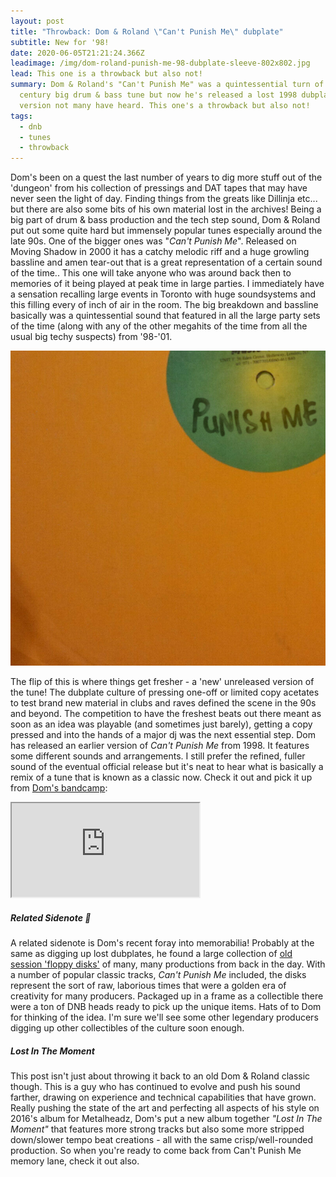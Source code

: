 ```yaml
---
layout: post
title: "Throwback: Dom & Roland \"Can't Punish Me\" dubplate"
subtitle: New for '98!
date: 2020-06-05T21:21:24.366Z
leadimage: /img/dom-roland-punish-me-98-dubplate-sleeve-802x802.jpg
lead: This one is a throwback but also not!
summary: Dom & Roland's "Can't Punish Me" was a quintessential turn of the
  century big drum & bass tune but now he's released a lost 1998 dubplate
  version not many have heard. This one's a throwback but also not!
tags:
  - dnb
  - tunes
  - throwback
---
```

Dom's been on a quest the last number of years to dig more stuff out of the 'dungeon' from his collection of pressings and DAT tapes that may have never seen the light of day. Finding things from the greats like Dillinja etc... but there are also some bits of his own material lost in the archives! Being a big part of drum & bass production and the tech step sound, Dom & Roland put out some quite hard but immensely popular tunes especially around the late 90s. One of the bigger ones was "*Can't Punish Me*". Released on Moving Shadow in 2000 it has a catchy melodic riff and a huge growling bassline and amen tear-out that is a great representation of a certain sound of the time.. This one will take anyone who was around back then to memories of it being played at peak time in large parties. I immediately have a sensation recalling large events in Toronto with huge soundsystems and this filling every of inch of air in the room. The big breakdown and bassline basically was a quintessential sound that featured in all the large party sets of the time (along with any of the other megahits of the time from all the usual big techy suspects) from '98-'01.

<div class="float-right col-sm-4"><img src="/img/dom-roland-punish-me-98-dubplate-sleeve-802x802.jpg" class="mx-3 img-fluid" alt="Can't Punish Me dubplate - yes I made a fake version for fun because I don't think there's been a pic of the actual dubplate anywhere"></div>

The flip of this is where things get fresher - a 'new' unreleased version of the tune! The dubplate culture of pressing one-off or limited copy acetates to test brand new material in clubs and raves defined the scene in the 90s and beyond. The competition to have the freshest beats out there meant as soon as an idea was playable (and sometimes just barely), getting a copy pressed and into the hands of a major dj was the next essential step. Dom has released an earlier version of *Can't Punish Me* from 1998. It features some different sounds and arrangements. I still prefer the refined, fuller sound of the eventual official release but it's neat to hear what is basically a remix of a tune that is known as a classic now.  Check it out and pick it up from [Dom's bandcamp](http://domandroland.bandcamp.com/album/cant-punish-me-98-dubplate-version-brand-new):


<div class="embed-responsive embed-responsive-16by9" style="max-height:208px;">
  <iframe class="embed-responsive-item" style="max-height:208px;" src="https://bandcamp.com/EmbeddedPlayer/album=1316965753/size=large/bgcol=ffffff/linkcol=0687f5/artwork=small/transparent=true/" seamless></iframe>
</div>

##### Related Sidenote 💾

A related sidenote is Dom's recent foray into memorabilia! Probably at the same as digging up lost dubplates, he found a large collection of [old session 'floppy disks'](https://www.instagram.com/p/B_nT9xNJlNg/) of many, many productions from back in the day. With a number of popular classic tracks, *Can't Punish Me* included, the disks represent the sort of raw, laborious times that were a golden era of creativity for many producers. Packaged up in a frame as a collectible there were a ton of DNB heads ready to pick up the unique items. Hats of to Dom for thinking of the idea. I'm sure we'll see some other legendary producers digging up other collectibles of the culture soon enough.

##### Lost In The Moment 

This post isn't just about throwing it back to an old Dom & Roland classic though. This is a guy who has continued to evolve and push his sound farther, drawing on experience and technical capabilities that have grown. Really pushing the state of the art and perfecting all aspects of his style on 2016's album for Metalheadz, Dom's put a new album together *"Lost In The Moment"* that features more strong tracks but also some more stripped down/slower tempo beat creations - all with the same crisp/well-rounded production. So when you're ready to come back from Can't Punish Me memory lane, check it out also.